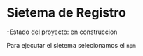 <h1> Sietema de Registro </h1>


-Estado del proyecto: en construccion

Para ejecutar el sietema selecionamos el 
```npm```
